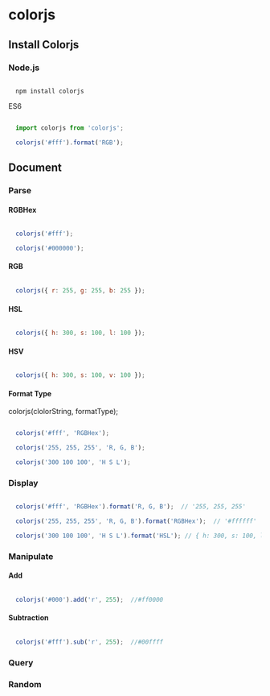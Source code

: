 # colorjs

## Install Colorjs

### Node.js

``` shell

  npm install colorjs

```

ES6

``` javascript

  import colorjs from 'colorjs';

  colorjs('#fff').format('RGB');

```


## Document

### Parse

#### RGBHex

```javascript

  colorjs('#fff');

  colorjs('#000000');

```

#### RGB

``` javascript

  colorjs({ r: 255, g: 255, b: 255 });

```

#### HSL

``` javascript

  colorjs({ h: 300, s: 100, l: 100 });

```

#### HSV

``` javascript

  colorjs({ h: 300, s: 100, v: 100 });

```

#### Format Type


  colorjs(clolorString, formatType);


``` javascript

  colorjs('#fff', 'RGBHex');

  colorjs('255, 255, 255', 'R, G, B');

  colorjs('300 100 100', 'H S L');

```
### Display

``` javascript

  colorjs('#fff', 'RGBHex').format('R, G, B');  // '255, 255, 255'

  colorjs('255, 255, 255', 'R, G, B').format('RGBHex');  // '#ffffff'

  colorjs('300 100 100', 'H S L').format('HSL'); // { h: 300, s: 100, l: 100 }

```

### Manipulate

#### Add

``` javascript

  colorjs('#000').add('r', 255);  //#ff0000

```

#### Subtraction

``` javascript

  colorjs('#fff').sub('r', 255);  //#00ffff

```


### Query

### Random
